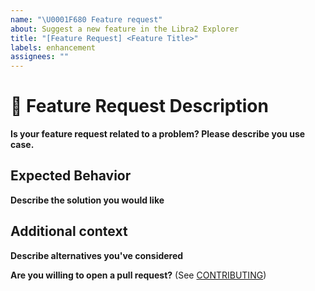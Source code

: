 ```yaml
---
name: "\U0001F680 Feature request"
about: Suggest a new feature in the Libra2 Explorer
title: "[Feature Request] <Feature Title>"
labels: enhancement
assignees: ""
---
```


# 🚀 Feature Request Description

<!--  A clear description of the feature being requested -->

**Is your feature request related to a problem? Please describe you use case.**

<!-- A clear description of what the problem is. Ex. I'm always frustrated when I try to do [...] -->

## Expected Behavior

**Describe the solution you would like**

<!-- A clear description of your expected feature behavior. -->

## Additional context

<!-- Please link to any relevant issues or other pull requests! -->

**Describe alternatives you've considered**

<!-- A clear and concise description of any alternative solutions or features you've considered. -->

**Are you willing to open a pull request?** (See [CONTRIBUTING](../../CONTRIBUTING.md))

